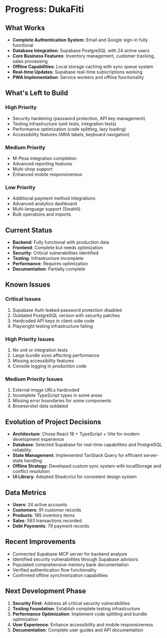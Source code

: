 # Progress: DukaFiti

## What Works
- **Complete Authentication System**: Email and Google sign-in fully functional
- **Database Integration**: Supabase PostgreSQL with 24 active users
- **Core Business Features**: Inventory management, customer tracking, sales processing
- **Offline Capabilities**: Local storage caching with sync queue system
- **Real-time Updates**: Supabase real-time subscriptions working
- **PWA Implementation**: Service workers and offline functionality

## What's Left to Build
### High Priority
- Security hardening (password protection, API key management)
- Testing infrastructure (unit tests, integration tests)
- Performance optimization (code splitting, lazy loading)
- Accessibility features (ARIA labels, keyboard navigation)

### Medium Priority
- M-Pesa integration completion
- Advanced reporting features
- Multi-shop support
- Enhanced mobile responsiveness

### Low Priority
- Additional payment method integrations
- Advanced analytics dashboard
- Multi-language support (Swahili)
- Bulk operations and imports

## Current Status
- **Backend**: Fully functional with production data
- **Frontend**: Complete but needs optimization
- **Security**: Critical vulnerabilities identified
- **Testing**: Infrastructure incomplete
- **Performance**: Requires optimization
- **Documentation**: Partially complete

## Known Issues
### Critical Issues
1. Supabase Auth leaked password protection disabled
2. Outdated PostgreSQL version with security patches
3. Hardcoded API keys in client-side code
4. Playwright testing infrastructure failing

### High Priority Issues
1. No unit or integration tests
2. Large bundle sizes affecting performance
3. Missing accessibility features
4. Console logging in production code

### Medium Priority Issues
1. External image URLs hardcoded
2. Incomplete TypeScript types in some areas
3. Missing error boundaries for some components
4. Browserslist data outdated

## Evolution of Project Decisions
- **Architecture**: Chose React 18 + TypeScript + Vite for modern development experience
- **Database**: Selected Supabase for real-time capabilities and PostgreSQL reliability
- **State Management**: Implemented TanStack Query for efficient server-state handling
- **Offline Strategy**: Developed custom sync system with localStorage and conflict resolution
- **UI Library**: Adopted Shadcn/ui for consistent design system

## Data Metrics
- **Users**: 24 active accounts
- **Customers**: 91 customer records
- **Products**: 185 inventory items
- **Sales**: 593 transactions recorded
- **Debt Payments**: 79 payment records

## Recent Improvements
- Connected Supabase MCP server for backend analysis
- Identified security vulnerabilities through Supabase advisors
- Populated comprehensive memory bank documentation
- Verified authentication flow functionality
- Confirmed offline synchronization capabilities

## Next Development Phase
1. **Security First**: Address all critical security vulnerabilities
2. **Testing Foundation**: Establish complete testing infrastructure
3. **Performance Optimization**: Implement code splitting and bundle optimization
4. **User Experience**: Enhance accessibility and mobile responsiveness
5. **Documentation**: Complete user guides and API documentation
